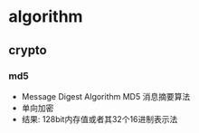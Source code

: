 algorithm
==============

crypto
--------------

### md5 ###
- Message Digest Algorithm MD5  消息摘要算法
- 单向加密
- 结果: 128bit内存值或者其32个16进制表示法
